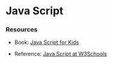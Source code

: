 

# Java Script


### Resources

- Book: [Java Script for Kids](http://fileshare.cqproject.net/files//jsfkids.pdf)

- Reference: [Java Script at W3Schools](http://www.w3schools.com/js/default.js)
